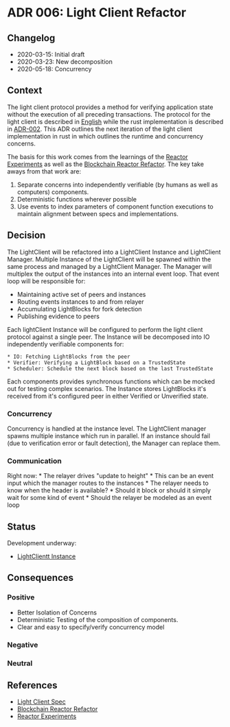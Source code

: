 # ADR 006: Light Client Refactor

## Changelog
- 2020-03-15: Initial draft
- 2020-03-23: New decomposition
- 2020-05-18: Concurrency

## Context

The light client protocol provides a method for verifying application
state without the execution of all preceding transactions. The
protocol for the light client is described in
[English](https://github.com/tendermint/spec/tree/bucky/light-reorg/spec/consensus/light)
while the rust implementation is described in
[ADR-002](adr-002-light-client-adr-index.md). This ADR outlines the
next iteration of the light client implementation in rust in which
outlines the runtime and concurrency concerns.

The basis for this work comes from the learnings of the [Reactor
Experiments](https://github.com/informalsystems/reactor-experiments) as
well as the [Blockchain Reactor
Refactor](https://github.com/tendermint/tendermint/blob/master/docs/architecture/adr-043-blockchain-riri-org.md). The key take aways from that work are:

1. Separate concerns into independently verifiable (by humans as well as
   computers) components.
2. Deterministic functions wherever possible
3. Use events to index parameters of component function executions to
   maintain alignment between specs and implementations.

## Decision

The LightClient will be refactored into a LightClient Instance and
LightClient Manager. Multiple Instance of the LightClient will be
spawned within the same process and managed by a LightClient Manager.
The Manager will multiplex the output of the instances into an internal
event loop. That event loop will be responsible for:

* Maintaining active set of peers and instances
* Routing events instances to and from relayer
* Accumulating LightBlocks for fork detection
* Publishing evidence to peers

Each lightClient Instance will be configured to perform the light client
protocol against a single peer. The Instance will be decomposed into
IO independently verifiable components for:

    * IO: Fetching LightBlocks from the peer
    * Verifier: Verifying a LightBlock based on a TrustedState
    * Scheduler: Schedule the next block based on the last TrustedState

Each components provides synchronous functions which can be
mocked out for testing complex scenarios. The Instance stores LightBlocks
it's received from it's configured peer in either Verified or Unverified
state.

### Concurrency

Concurrency is handled at the instance level. The LightClient manager
spawns multiple instance which run in parallel. If an instance should
fail (due to verification error or fault detection), the Manager can
replace them.

### Communication
Right now:
    * The relayer drives "update to height"
        * This can be an event input which the manager routes to the
          instances
    * The relayer needs to know when the header is available?
        * Should it block or should it simply wait for some kind of
          event
    * Should the relayer be modeled as an event loop

## Status

Development underway: 
* [LightClientt Instance](https://github.com/informalsystems/tendermint-rs/pull/237)

## Consequences

### Positive
- Better Isolation of Concerns
- Deterministic Testing of the composition of components.
- Clear and easy to specify/verify concurrency model

### Negative

### Neutral

## References

* [Light Client Spec](https://github.com/tendermint/spec/tree/bucky/light-reorg/spec/consensus/light)
* [Blockchain Reactor Refactor](https://github.com/tendermint/tendermint/blob/master/docs/architecture/adr-043-blockchain-riri-org.md)
* [Reactor Experiments](https://github.com/informalsystems/reactor-experiments)
